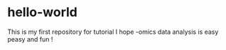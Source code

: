# hello-world
This is my first repository for tutorial 
I hope -omics data analysis is easy peasy and fun !
